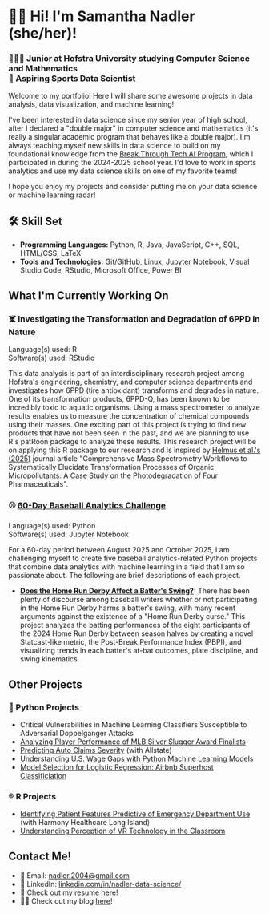 # 👋🏻 Hi! I'm Samantha Nadler (she/her)!
### 👩🏻‍💻 Junior at Hofstra University studying Computer Science and Mathematics <br> 🏀 Aspiring Sports Data Scientist
Welcome to my portfolio! Here I will share some awesome projects in data analysis, data visualization, and machine learning!

I've been interested in data science since my senior year of high school, after I declared a "double major" in computer science and mathematics (it's really a singular academic program that behaves like a double major). I'm always teaching myself new skills in data science to build on my foundational knowledge from the [Break Through Tech AI Program](https://www.breakthroughtech.org/), which I participated in during the 2024-2025 school year. I'd love to work in sports analytics and use my data science skills on one of my favorite teams!

I hope you enjoy my projects and consider putting me on your data science or machine learning radar!

## 🛠️ Skill Set
- **Programming Languages:** Python, R, Java, JavaScript, C++, SQL, HTML/CSS, LaTeX
- **Tools and Technologies:** Git/GitHub, Linux, Jupyter Notebook, Visual Studio Code, RStudio, Microsoft Office, Power BI

## What I'm Currently Working On
### ☠️ Investigating the Transformation and Degradation of 6PPD in Nature
Language(s) used: R<br>
Software(s) used: RStudio

This data analysis is part of an interdisciplinary research project among Hofstra's engineering, chemistry, and computer science departments and investigates how 6PPD (tire antioxidant) transforms and degrades in nature. One of its transformation products, 6PPD-Q, has been known to be incredibly toxic to aquatic organisms. Using a mass spectrometer to analyze results enables us to measure the concentration of chemical compounds using their masses. One exciting part of this project is trying to find new products that have not been seen in the past, and we are planning to use R's patRoon package to analyze these results. This research project will be on applying this R package to our research and is inspired by [Helmus et al.'s (2025)](https://pubs.acs.org/doi/10.1021/acs.est.4c09121) journal article "Comprehensive Mass Spectrometry Workflows to Systematically Elucidate Transformation Processes of Organic Micropollutants: A Case Study on the Photodegradation of Four Pharmaceuticals".

### ⚾ [60-Day Baseball Analytics Challenge](https://github.com/sknadler/60-day-baseball-analytics-challenge)
Language(s) used: Python<br>
Software(s) used: Jupyter Notebook

For a 60-day period between August 2025 and October 2025, I am challenging myself to create five baseball analytics-related Python projects that combine data analytics with machine learning in a field that I am so passionate about. The following are brief descriptions of each project.

- **[Does the Home Run Derby Affect a Batter's Swing?](https://github.com/sknadler/60-day-baseball-analytics-challenge/tree/main/1.%20Does%20the%20Home%20Run%20Derby%20Affect%20a%20Batter's%20Swing%3F):** There has been plenty of discourse among baseball writers whether or not participating in the Home Run Derby harms a batter's swing, with many recent arguments against the existence of a "Home Run Derby curse." This project analyzes the batting performances of the eight participants of the 2024 Home Run Derby between season halves by creating a novel Statcast-like metric, the Post-Break Performance Index (PBPI), and visualizing trends in each batter's at-bat outcomes, plate discipline, and swing kinematics.

## Other Projects

### 🐍 Python Projects
- Critical Vulnerabilities in Machine Learning Classifiers Susceptible to Adversarial Doppelganger Attacks
- [Analyzing Player Performance of MLB Silver Slugger Award Finalists](https://github.com/samanthanadler/batting-trends-in-silver-sluggers)
- [Predicting Auto Claims Severity](https://github.com/Allstate1A-BTT/Allstate1A-Studio-Project) (with Allstate)
- [Understanding U.S. Wage Gaps with Python Machine Learning Models](https://github.com/samanthanadler/income-prediction)
- [Model Selection for Logistic Regression: Airbnb Superhost Classificiation](https://github.com/samanthanadler/airbnb-superhost-classification)

### ®️ R Projects
- [Identifying Patient Features Predictive of Emergency Department Use](https://github.com/sknadler/math-138-harmony-healthcare) (with Harmony Healthcare Long Island)
- [Understanding Perception of VR Technology in the Classroom](https://github.com/samanthanadler/vr-usage-in-education)

## Contact Me!
- 📧 Email: [nadler.2004@gmail.com](mailto:nadler.2004@gmail.com)
- 🔗 LinkedIn: [linkedin.com/in/nadler-data-science/](https://www.linkedin.com/in/nadler-data-science/)
- 📄 Check out my resume [here](https://drive.google.com/file/d/1y_7F0jc4c7Zi8zBey72tuRF1h6mhj1uO/view?usp=sharing)!
- ✍🏻 Check out my blog [here](https://medium.com/@samanthanadler)!


<!---
samanthanadler/samanthanadler is a ✨ special ✨ repository because its `README.md` (this file) appears on your GitHub profile.
You can click the Preview link to take a look at your changes.
--->
